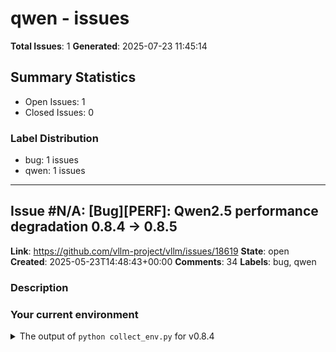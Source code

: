 # qwen - issues

**Total Issues**: 1
**Generated**: 2025-07-23 11:45:14

## Summary Statistics

- Open Issues: 1
- Closed Issues: 0

### Label Distribution

- bug: 1 issues
- qwen: 1 issues

---

## Issue #N/A: [Bug][PERF]: Qwen2.5 performance degradation 0.8.4 -> 0.8.5

**Link**: https://github.com/vllm-project/vllm/issues/18619
**State**: open
**Created**: 2025-05-23T14:48:43+00:00
**Comments**: 34
**Labels**: bug, qwen

### Description

### Your current environment

<details>
<summary>The output of <code>python collect_env.py</code> for v0.8.4</summary>

```text
INFO 05-23 14:36:10 [__init__.py:239] Automatically detected platform cuda.
Collecting environment information...
==============================
        System Info
==============================
OS                           : Ubuntu 22.04.5 LTS (x86_64)
GCC version                  : (Ubuntu 11.4.0-1ubuntu1~22.04) 11.4.0
Clang version                : Could not collect
CMake version                : version 4.0.2
Libc version                 : glibc-2.35

==============================
       PyTorch Info
==============================
PyTorch version              : 2.6.0+cu124
Is debug build               : False
CUDA used to build PyTorch   : 12.4
ROCM used to build PyTorch   : N/A

==============================
      Python Environment
==============================
Python version               : 3.10.12 (main, Feb  4 2025, 14:57:36) [GCC 11.4.0] (64-bit 

[... truncated for brevity ...]

---


